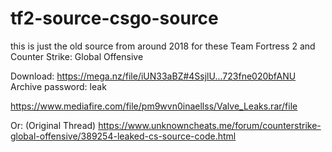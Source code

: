 # tf2-source-csgo-source
this is just the old source from around 2018 for these Team Fortress 2 and Counter Strike: Global Offensive


Download:
https://mega.nz/file/iUN33aBZ#4SsjlU...723fne020bfANU
Archive password: leak

https://www.mediafire.com/file/pm9wvn0inaellss/Valve_Leaks.rar/file

Or:
(Original Thread)
https://www.unknowncheats.me/forum/counterstrike-global-offensive/389254-leaked-cs-source-code.html
